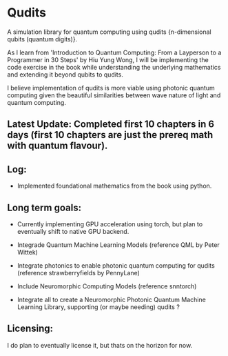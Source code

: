 # Qudits

A simulation library for quantum computing using qudits {n-dimensional qubits (quantum digits)}.

As I learn from 'Introduction to Quantum Computing: From a Layperson to a Programmer in 30 Steps' by Hiu Yung Wong, I will be implementing the code exercise in the book while understanding the underlying mathematics and extending it beyond qubits to qudits.

I believe implementation of qudits is more viable using photonic quantum computing given the beautiful similarities between wave nature of light and quantum computing.

## Latest Update: Completed first 10 chapters in 6 days (first 10 chapters are just the prereq math with quantum flavour).


## Log:
-  Implemented foundational mathematics from the book using python.

## Long term goals:
- Currently implementing GPU acceleration using torch, but plan to eventually shift to native GPU backend.
- Integrade Quantum Machine Learning Models (reference QML by Peter Wittek)
- Integrate photonics to enable photonic quantum computing for qudits (reference strawberryfields by PennyLane)
- Include Neuromorphic Computing Models (reference snntorch)

  
- Integrate all to create a Neuromorphic Photonic Quantum Machine Learning Library, supporting (or maybe needing) qudits ?

## Licensing:
I do plan to eventually license it, but thats on the horizon for now.
